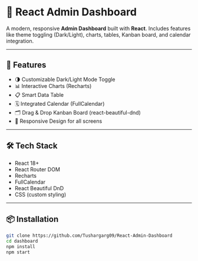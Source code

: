 # 🧩 React Admin Dashboard

A modern, responsive **Admin Dashboard** built with **React**. Includes features like theme toggling (Dark/Light), charts, tables, Kanban board, and calendar integration.

---

## 🚀 Features

- 🌗 Customizable Dark/Light Mode Toggle
- 📊 Interactive Charts (Recharts)
- 📋 Smart Data Table
- 🗓️ Integrated Calendar (FullCalendar)
- 🗂️ Drag & Drop Kanban Board (react-beautiful-dnd)
- 📱 Responsive Design for all screens

---

## 🛠️ Tech Stack

- React 18+
- React Router DOM
- Recharts
- FullCalendar
- React Beautiful DnD
- CSS (custom styling)

---

## 📦 Installation

```bash
git clone https://github.com/Tushargarg09/React-Admin-Dashboard
cd dashboard
npm install
npm start

